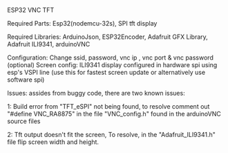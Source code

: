 ESP32 VNC TFT

Required Parts: Esp32(nodemcu-32s), SPI tft display

Required Libraries: ArduinoJson, ESP32Encoder, Adafruit GFX Library, Adafruit ILI9341, arduinoVNC

Configuration: Change ssid, password, vnc ip , vnc port & vnc password (optional)
Screen config: ILI9341 display configured in hardware spi using esp's VSPI line (use this for fastest screen update or alternatively use software spi)

Issues: assides from buggy code, there are two known issues:

1: Build error from "TFT_eSPI" not being found, to resolve comment out "#define VNC_RA8875" in the file "VNC_config.h" found in the arduinoVNC source files

2: Tft output doesn't fit the screen, To resolve, in the "Adafruit_ILI9341.h" file flip screen width and height. 
